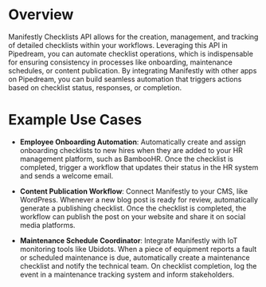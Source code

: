 # Overview

Manifestly Checklists API allows for the creation, management, and tracking of detailed checklists within your workflows. Leveraging this API in Pipedream, you can automate checklist operations, which is indispensable for ensuring consistency in processes like onboarding, maintenance schedules, or content publication. By integrating Manifestly with other apps on Pipedream, you can build seamless automation that triggers actions based on checklist status, responses, or completion.

# Example Use Cases

- **Employee Onboarding Automation**: Automatically create and assign onboarding checklists to new hires when they are added to your HR management platform, such as BambooHR. Once the checklist is completed, trigger a workflow that updates their status in the HR system and sends a welcome email.

- **Content Publication Workflow**: Connect Manifestly to your CMS, like WordPress. Whenever a new blog post is ready for review, automatically generate a publishing checklist. Once the checklist is completed, the workflow can publish the post on your website and share it on social media platforms.

- **Maintenance Schedule Coordinator**: Integrate Manifestly with IoT monitoring tools like Ubidots. When a piece of equipment reports a fault or scheduled maintenance is due, automatically create a maintenance checklist and notify the technical team. On checklist completion, log the event in a maintenance tracking system and inform stakeholders.
